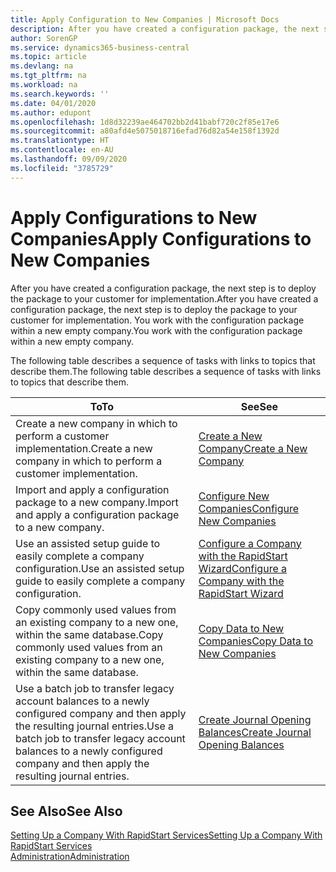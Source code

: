 ```yaml
---
title: Apply Configuration to New Companies | Microsoft Docs
description: After you have created a configuration package, the next step is to deploy the package to your customer for implementation. You use the configuration with a new empty company.
author: SorenGP
ms.service: dynamics365-business-central
ms.topic: article
ms.devlang: na
ms.tgt_pltfrm: na
ms.workload: na
ms.search.keywords: ''
ms.date: 04/01/2020
ms.author: edupont
ms.openlocfilehash: 1d8d32239ae464702bb2d41babf720c2f85e17e6
ms.sourcegitcommit: a80afd4e5075018716efad76d82a54e158f1392d
ms.translationtype: HT
ms.contentlocale: en-AU
ms.lasthandoff: 09/09/2020
ms.locfileid: "3785729"
---
```

# <a name="apply-configurations-to-new-companies"></a><span data-ttu-id="3e15b-104">Apply Configurations to New Companies</span><span class="sxs-lookup"><span data-stu-id="3e15b-104">Apply Configurations to New Companies</span></span>
<span data-ttu-id="3e15b-105">After you have created a configuration package, the next step is to deploy the package to your customer for implementation.</span><span class="sxs-lookup"><span data-stu-id="3e15b-105">After you have created a configuration package, the next step is to deploy the package to your customer for implementation.</span></span> <span data-ttu-id="3e15b-106">You work with the configuration package within a new empty company.</span><span class="sxs-lookup"><span data-stu-id="3e15b-106">You work with the configuration package within a new empty company.</span></span>  

 <span data-ttu-id="3e15b-107">The following table describes a sequence of tasks with links to topics that describe them.</span><span class="sxs-lookup"><span data-stu-id="3e15b-107">The following table describes a sequence of tasks with links to topics that describe them.</span></span>

|<span data-ttu-id="3e15b-108">**To**</span><span class="sxs-lookup"><span data-stu-id="3e15b-108">**To**</span></span>|<span data-ttu-id="3e15b-109">**See**</span><span class="sxs-lookup"><span data-stu-id="3e15b-109">**See**</span></span>|  
|------------|-------------|  
|<span data-ttu-id="3e15b-110">Create a new company in which to perform a customer implementation.</span><span class="sxs-lookup"><span data-stu-id="3e15b-110">Create a new company in which to perform a customer implementation.</span></span>|[<span data-ttu-id="3e15b-111">Create a New Company</span><span class="sxs-lookup"><span data-stu-id="3e15b-111">Create a New Company</span></span>](admin-how-to-create-a-new-company.md)|  
|<span data-ttu-id="3e15b-112">Import and apply a configuration package to a new company.</span><span class="sxs-lookup"><span data-stu-id="3e15b-112">Import and apply a configuration package to a new company.</span></span>|[<span data-ttu-id="3e15b-113">Configure New Companies</span><span class="sxs-lookup"><span data-stu-id="3e15b-113">Configure New Companies</span></span>](admin-how-to-configure-new-companies.md)|  
|<span data-ttu-id="3e15b-114">Use an assisted setup guide to easily complete a company configuration.</span><span class="sxs-lookup"><span data-stu-id="3e15b-114">Use an assisted setup guide to easily complete a company configuration.</span></span>|[<span data-ttu-id="3e15b-115">Configure a Company with the RapidStart Wizard</span><span class="sxs-lookup"><span data-stu-id="3e15b-115">Configure a Company with the RapidStart Wizard</span></span>](admin-how-to-configure-a-company-with-the-rapidstart-wizard.md)|
|<span data-ttu-id="3e15b-116">Copy commonly used values from an existing company to a new one, within the same database.</span><span class="sxs-lookup"><span data-stu-id="3e15b-116">Copy commonly used values from an existing company to a new one, within the same database.</span></span>|[<span data-ttu-id="3e15b-117">Copy Data to New Companies</span><span class="sxs-lookup"><span data-stu-id="3e15b-117">Copy Data to New Companies</span></span>](admin-how-to-copy-data-to-new-companies.md)|  
|<span data-ttu-id="3e15b-118">Use a batch job to transfer legacy account balances to a newly configured company and then apply the resulting journal entries.</span><span class="sxs-lookup"><span data-stu-id="3e15b-118">Use a batch job to transfer legacy account balances to a newly configured company and then apply the resulting journal entries.</span></span>|[<span data-ttu-id="3e15b-119">Create Journal Opening Balances</span><span class="sxs-lookup"><span data-stu-id="3e15b-119">Create Journal Opening Balances</span></span>](admin-how-to-create-journal-opening-balances.md)|  

## <a name="see-also"></a><span data-ttu-id="3e15b-120">See Also</span><span class="sxs-lookup"><span data-stu-id="3e15b-120">See Also</span></span>  
[<span data-ttu-id="3e15b-121">Setting Up a Company With RapidStart Services</span><span class="sxs-lookup"><span data-stu-id="3e15b-121">Setting Up a Company With RapidStart Services</span></span>](admin-set-up-a-company-with-rapidstart.md)  
[<span data-ttu-id="3e15b-122">Administration</span><span class="sxs-lookup"><span data-stu-id="3e15b-122">Administration</span></span>](admin-setup-and-administration.md)
